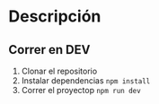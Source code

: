 # Descripción


## Correr en DEV

1. Clonar el repositorio
2. Instalar dependencias ```npm install```
3. Correr el proyectop ```npm run dev```